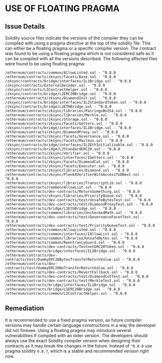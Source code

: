 # USE OF FLOATING PRAGMA

## Issue Details
Solidity source files indicate the versions of the compiler they can be compiled with using a pragma directive at the top of the solidity file. This can either be a floating pragma or a specific compiler version.
The contract was found to be using a floating pragma which is not considered safe as it can be compiled with all the versions described.
The following affected files were found to be using floating pragma:
```
/ethereum/contracts/common/AllowListed.sol - ^0.8.0
/ethereum/contracts/zksync/facets/Base.sol - ^0.8.0
/zksync/contracts/bridge/interfaces/IL1Bridge.sol - ^0.8.0
/zksync/contracts/ExternalDecoder.sol - ^0.8.0
/zksync/contracts/L2ContractHelper.sol - ^0.8.0
/zksync/contracts/bridge/L2ERC20Bridge.sol - ^0.8.0
/ethereum/contracts/zksync/DiamondInit.sol - ^0.8.0
/zksync/contracts/bridge/interfaces/IL2StandardToken.sol - ^0.8.0
/zksync/contracts/bridge/L2ETHBridge.sol - ^0.8.0
/ethereum/contracts/zksync/libraries/PairingsBn254.sol - ^0.8.0
/ethereum/contracts/zksync/libraries/Merkle.sol - ^0.8.0
/ethereum/contracts/zksync/Storage.sol - ^0.8.0
/ethereum/contracts/zksync/facets/Getters.sol - ^0.8.0
/zksync/contracts/bridge/interfaces/IL2Bridge.sol - ^0.8.0
/ethereum/contracts/zksync/DiamondProxy.sol - ^0.8.0
/ethereum/contracts/zksync/facets/Governance.sol - ^0.8.0
/ethereum/contracts/zksync/facets/Mailbox.sol - ^0.8.0
/zksync/contracts/bridge/interfaces/IL2EthInitializable.sol - ^0.8.0
/zksync/contracts/bridge/L2StandardERC20.sol - ^0.8.0
/ethereum/contracts/zksync/Verifier.sol - ^0.8.0
/ethereum/contracts/zksync/interfaces/IGetters.sol - ^0.8.0
/ethereum/contracts/zksync/facets/DiamondCut.sol - ^0.8.0
/ethereum/contracts/zksync/facets/Executor.sol - ^0.8.0
/ethereum/contracts/zksync/libraries/Diamond.sol - ^0.8.0
/ethereum/contracts/zksync/Plonk4VerifierWithAccessToDNext.sol - ^0.8.0
/ethereum/contracts/zksync/libraries/TranscriptLib.sol - ^0.8.0
/ethereum/contracts/common/AllowList.sol - ^0.8.0
/ethereum/contracts/dev-contracts/ReturnSomething.sol - ^0.8.0
/ethereum/contracts/zksync/libraries/PriorityQueue.sol - ^0.8.0
/ethereum/contracts/dev-contracts/test/UnsafeBytesTest.sol - ^0.8.0
/ethereum/contracts/dev-contracts/test/DiamondProxyTest.sol - ^0.8.0
/ethereum/contracts/bridge/L1EthBridge.sol - ^0.8.0
/ethereum/contracts/common/libraries/UncheckedMath.sol - ^0.8.0
/ethereum/contracts/dev-contracts/test/GovernanceFacetTest.sol - ^0.8.0
/ethereum/contracts/dev-contracts/test/PriorityQueueTest.sol - ^0.8.0
/ethereum/contracts/common/AllowListed.sol - ^0.8.0
/ethereum/contracts/common/interfaces/IAllowList.sol - ^0.8.0
/ethereum/contracts/common/libraries/UnsafeBytes.sol - ^0.8.0
/ethereum/contracts/common/ReentrancyGuard.sol - ^0.8.0
/ethereum/contracts/dev-contracts/TestnetERC20Token.sol - ^0.8.0
/ethereum/contracts/bridge/interfaces/IL2Bridge.sol - ^0.8.0
/ethereum/contracts/dev-contracts/test/DummyERC20BytesTransferReturnValue.sol - ^0.8.0
/ethereum/contracts/dev-contracts/test/DummyERC20NoTransferReturnValue.sol - ^0.8.0
/ethereum/contracts/dev-contracts/RevertFallback.sol - ^0.8.0
/ethereum/contracts/dev-contracts/test/DiamondCutTest.sol - ^0.8.0
/ethereum/contracts/dev-contracts/test/MerkleTest.sol - ^0.8.0
/ethereum/contracts/bridge/interfaces/IL1Bridge.sol - ^0.8.0
/ethereum/contracts/bridge/L1ERC20Bridge.sol - ^0.8.0
/ethereum/contracts/common/L2ContractHelper.sol - ^0.8.0
```

## Remediation
It is recommended to use a fixed pragma version, as future compiler versions may handle certain language constructions in a way the developer did not foresee.
Using a floating pragma may introduce several vulnerabilities if compiled with an older version.
The developers should always use the exact Solidity compiler version when designing their contracts as it may break the changes in the future.
Instead of `^0.8.0` use pragma solidity `0.8.7`, which is a stable and recommended version right now.